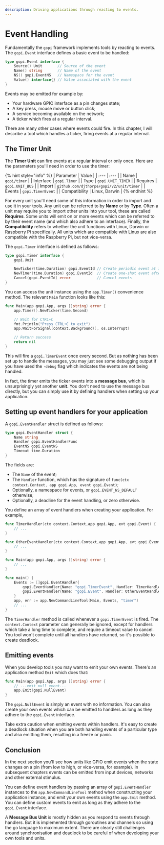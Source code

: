 ```yaml
---
description: Driving applications through reacting to events.
---
```


# Event Handling

Fundamentally the `gopi` framework implements tools by reacting to events. The `gopi.Event` interface defines a basic event to be handled:

```go
type gopi.Event interface {
    Source() Unit       // Source of the event
    Name() string       // Name of the event
    NS() gopi.EventNS   // Namespace for the event
    Value() interface{} // Value associated with the event
}
```

Events may be emitted for example by:

* Your hardware GPIO interface as a pin changes state;
* A key press, mouse move or button click;
* A service becoming available on the network;
* A ticker which fires at a regular interval.

There are many other cases where events could fire. In this chapter, I will describe a tool which handles a ticker, firing events at a regular interval.

## The Timer Unit

The **Timer Unit** can fire events at a regular interval or only once. Here are the parameters you'll need in order to use the timer:

{% hint style="info" %}
| Parameter | Value |
| :--- | :--- |
| Name | `gopi/timer` |
| Interface | `gopi.Timer` |
| Type | `gopi.UNIT_TIMER` |
| Requires | `gopi.UNIT_BUS` |
| Import | `github.com/djthorpe/gopi/v2/unit/timer` |
| Events | `gopi.TimerEvent` |
| Compatibility | Linux, Darwin |
{% endhint %}

For every unit you'll need some of this information in order to import and use it in your tools. Any unit can be referred to by **Name** or by **Type**. Often a unit may require you to import other units into your tool, these are called **Requires**. Some units will emit on or more events which can be referred to by their event name \(and which also adhere to an interface\). Finally, the **Compatibility** refers to whether the unit functions with Linux, Darwin or Raspberry Pi specifically. All units which are compatible with Linux are also compatible with the Raspberry Pi, but not vice-versa.

The `gopi.Timer` interface is defined as follows:

```go
type gopi.Timer interface {
    gopi.Unit

    NewTicker(time.Duration) gopi.EventId // Create periodic event at interval
    NewTimer(time.Duration) gopi.EventId  // Create one-shot event after interval
    Cancel(gopi.EventId) error            // Cancel events
}
```

You can access the unit instance using the `app.Timer()` convenience method. The relevant `Main` function looks like this:

```go
func Main(app gopi.App, args []string) error {
    app.Timer().NewTicker(time.Second)

    // Wait for CTRL+C
    fmt.Println("Press CTRL+C to exit")
    app.WaitForSignal(context.Background(), os.Interrupt)

    // Return success
    return nil
}
```

This will fire a `gopi.TimerEvent` once every second. But as nothing has been set up to handle the messages, you may just see some debugging output if you have used the `-debug` flag which indicates the events are not being handled.

In fact, the timer emits the ticker events into a **message bus**, which is unsurprisingly yet another **unit**. You don't need to use the message bus directly, but you can simply use it by defining handlers when setting up your application.

## Setting up event handlers for your application

A `gopi.EventHandler` struct is defined as follows:

```go
type gopi.EventHandler struct {
    Name string
    Handler gopi.EventHandlerFunc
    EventNS gopi.EventNS
    Timeout time.Duration
}
```

The fields are:

* The `Name` of the event;
* The `Handler` function, which has the signature of `func(ctx context.Context, app gopi.App, event gopi.Event)`;
* Optionally, a namespace for events, or `gopi.EVENT_NS_DEFAULT` otherwise;
* Optionally, a deadline for the event handling, or zero otherwise.

You define an array of event handlers when creating your application. For example,

```go
func TimerHandler(ctx context.Context,app gopi.App, evt gopi.Event) {
    // ...
}

func OtherEventHandler(ctx context.Context,app gopi.App, evt gopi.Event) {
    // ...
}

func Main(app gopi.App, args []string) error {
    // ...
}

func main() {
    Events := []gopi.EventHandler{
        gopi.EventHandler{Name: "gopi.TimerEvent", Handler: TimerHandler},
        gopi.EventHandler{Name: "gopi.Event", Handler: OtherEventHandler},
    }
    app, err := app.NewCommandLineTool(Main, Events, "timer")
    // ...
}
```

The `TimerHandler` method is called whenever a `gopi.TimerEvent` is fired. The `context.Context` parameter can generally be ignored, except for handlers which take a long time to complete, and require a timeout value to cancel. You tool won't complete until all handlers have returned, so it's possible to create deadlock.

## Emitting events

When you develop tools you may want to emit your own events. There's an application method `Emit` which does that:

```go
func Main(app gopi.App, args []string) error {
    // ...emit null event...
    app.Emit(gopi.NullEvent)
}
```

The `gopi.NullEvent` is simply an event with no information. You can also create your own events which can be emitted to handlers as long as they adhere to the `gopi.Event` interface.

Take extra caution when emitting events within handlers. It's easy to create a deadlock situation when you are both handling events of a particular type and also emitting them, resulting in a freeze or panic.

## Conclusion

In the next section you'll see how units like GPIO emit events when the state changes on a pin \(from low to high, or vice-versa, for example\). In subsequent chapters events can be emitted from input devices, networks and other external stimulus.

You can define event handlers by passing an array of `gopi.EventHandler` instances to the `app.NewCommandLineTool` method when constructing your application instance, and emit your own events using the `app.Emit` method. You can define custom events to emit as long as they adhere to the `gopi.Event` interface.

A **Message Bus Unit** is mostly hidden as you respond to events through handlers. But it is implemented through goroutines and channels so using the go language to maximum extent. There are clearly still challenges around synchronisation and deadlock to be careful of when developing your own tools and units.

